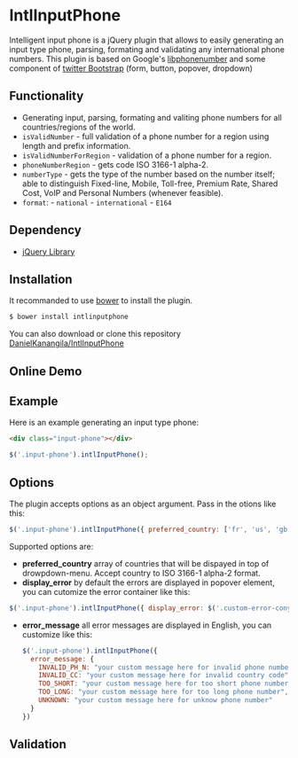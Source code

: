 # IntlInputPhone

Intelligent input phone is a jQuery plugin that allows to easily generating an input type phone, parsing, formating and validating any international phone numbers. This plugin is based on Google's [libphonenumber](https://github.com/googlei18n/libphonenumber) and some component of [twitter Bootstrap](http://getbootstrap.com/) (form, button, popover, dropdown)

## Functionality

* Generating input, parsing, formating and valiting phone numbers for all countries/regions of the world.
* `isValidNumber` - full validation of a phone number for a region using length and prefix information.
* `isValidNumberForRegion` - validation of a phone number for a region.
* `phoneNumberRegion` - gets code ISO 3166-1 alpha-2.
* `numberType` - gets the type of the number based on the number itself; able to distinguish Fixed-line, Mobile, Toll-free, Premium Rate, Shared Cost, VoIP and Personal Numbers (whenever feasible).
* `format`:
      - `national`
      - `international`
      - `E164`

## Dependency

* [jQuery Library](https://code.jquery.com/)

## Installation 

It recommanded to use [bower](http://bower.io/) to install the plugin.

```bash
$ bower install intlinputphone
```

You can also download or clone this repository [DanielKanangila/IntlInputPhone](https://github.com/DaneilKanangila/IntlInputPhone.git)

## Online Demo

## Example

Here is an example generating an input type phone:

```html
<div class="input-phone"></div>
```

```javascript
$('.input-phone').intlInputPhone();
```

## Options

The plugin accepts options as an object argument. Pass in the otions like this:

```javascript
$('.input-phone').intlInputPhone({ preferred_country: ['fr', 'us', 'gb'] });
```

Supported options are:

* **preferred_country** array of countries that will be dispayed in top of drowpdown-menu. Accept country to  ISO 3166-1 alpha-2 format.
*  **display_error** by default the errors are displayed in popover element, you can cutomize the error container like this:

  ```javascript
  $('.input-phone').intlInputPhone({ display_error: $('.custom-error-conyainer') });
  ```
* **error_message** all error messages are displayed in English, you can customize like this:

  ```javascript
  $('.input-phone').intlInputPhone({
    error_message: {
      INVALID_PH_N: "your custom message here for invalid phone number",
      INVALID_CC: "your custom message here for invalid country code",
      TOO_SHORT: "your custom message here for too short phone number",
      TOO_LONG: "your custom message here for too long phone number",
      UNKNOWN: "your custom message here for unknow phone number"
    }
  })
  ```
  
## Validation  

